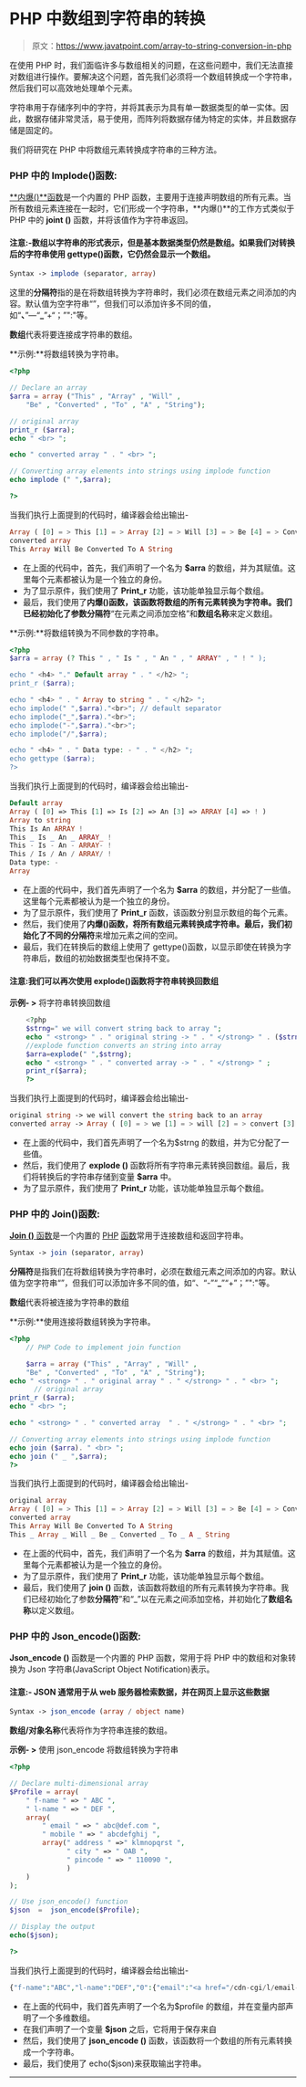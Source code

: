 # PHP 中数组到字符串的转换

> 原文：<https://www.javatpoint.com/array-to-string-conversion-in-php>

在使用 PHP 时，我们面临许多与数组相关的问题，在这些问题中，我们无法直接对数组进行操作。要解决这个问题，首先我们必须将一个数组转换成一个字符串，然后我们可以高效地处理单个元素。

字符串用于存储序列中的字符，并将其表示为具有单一数据类型的单一实体。因此，数据存储非常灵活，易于使用，而阵列将数据存储为特定的实体，并且数据存储是固定的。

我们将研究在 PHP 中将数组元素转换成字符串的三种方法。

### PHP 中的 Implode()函数:

[**内爆()**函数](https://www.javatpoint.com/php-string-implode-function)是一个内置的 PHP 函数，主要用于连接声明数组的所有元素。当所有数组元素连接在一起时，它们形成一个字符串，**内爆()**的工作方式类似于 PHP 中的 **joint ()** 函数，并将该值作为字符串返回。

#### 注意:-数组以字符串的形式表示，但是基本数据类型仍然是数组。如果我们对转换后的字符串使用 gettype()函数，它仍然会显示一个数组。

```php
Syntax -> implode (separator, array)

```

这里的**分隔符**指的是在将数组转换为字符串时，我们必须在数组元素之间添加的内容。默认值为空字符串“”，但我们可以添加许多不同的值，如“**、**”—“**_**”+“；”":"等。

**数组**代表将要连接成字符串的数组。

**示例:**将数组转换为字符串。

```php
<?php  

// Declare an array 
$arra = array ("This" , "Array" , "Will" ,  
    "Be" , "Converted" , "To" , "A" , "String");  

// original array
print_r ($arra);
echo " <br> ";

echo " converted array " . " <br> ";

// Converting array elements into strings using implode function
echo implode (" ",$arra);

?>

```

当我们执行上面提到的代码时，编译器会给出输出-

```php
Array ( [0] = > This [1] = > Array [2] = > Will [3] = > Be [4] = > Converted [5] = > To [6] = > A [7] = > String ) 
converted array 
This Array Will Be Converted To A String

```

*   在上面的代码中，首先，我们声明了一个名为 **$arra** 的数组，并为其赋值。这里每个元素都被认为是一个独立的身份。
*   为了显示原件，我们使用了 **Print_r** 功能，该功能单独显示每个数组。
*   最后，我们使用了**内爆()**函数，该函数将数组的所有元素转换为字符串。我们已经初始化了参数**分隔符**“在元素之间添加空格”和**数组名称**来定义数组。

**示例:**将数组转换为不同参数的字符串。

```php
<?php
$arra = array (? This " , " Is " , " An " , " ARRAY" , " ! " );

echo " <h4> "." Default array " . " </h2> ";
print_r ($arra);

echo " <h4> " . " Array to string " . " </h2> ";
echo implode(" ",$arra)."<br>"; // default separator
echo implode("_",$arra)."<br>";
echo implode("-",$arra)."<br>"; 
echo implode("/",$arra);

echo " <h4> " . " Data type: - " . " </h2> ";
echo gettype ($arra);
?>

```

当我们执行上面提到的代码时，编译器会给出输出-

```php
Default array
Array ( [0] => This [1] => Is [2] => An [3] => ARRAY [4] => ! ) 
Array to string
This Is An ARRAY ! 
This _ Is _ An _ ARRAY_ ! 
This - Is - An - ARRAY- ! 
This / Is / An / ARRAY/ ! 
Data type: -
Array

```

*   在上面的代码中，我们首先声明了一个名为 **$arra** 的数组，并分配了一些值。这里每个元素都被认为是一个独立的身份。
*   为了显示原件，我们使用了 **Print_r** 函数，该函数分别显示数组的每个元素。
*   然后，我们使用了**内爆()**函数，将所有数组元素转换成字符串。最后，我们初始化了不同的**分隔符**来增加元素之间的空间。
*   最后，我们在转换后的数组上使用了 gettype()函数，以显示即使在转换为字符串后，数组的初始数据类型也保持不变。

#### 注意:我们可以再次使用 explode()函数将字符串转换回数组

**示例- >** 将字符串转换回数组

```php
    <?php  
    $strng=" we will convert string back to array ";  
    echo " <strong> " . " original string -> " . " </strong> " . ($strng) . " <br> ";
    //explode function converts an string into array  
    $arra=explode(" ",$strng);  
    echo " <strong> " . " converted array -> " . " </strong> " ;
    print_r($arra);  
    ?>  

```

当我们执行上面提到的代码时，编译器会给出输出-

```php
original string -> we will convert the string back to an array 
converted array -> Array ( [0] = > we [1] = > will [2] = > convert [3] = > string [4] = > back [5] = > to [6] = > array )

```

*   在上面的代码中，我们首先声明了一个名为$strng 的数组，并为它分配了一些值。
*   然后，我们使用了 **explode ()** 函数将所有字符串元素转换回数组。最后，我们将转换后的字符串存储到变量 **$arra** 中。
*   为了显示原件，我们使用了 **Print_r** 功能，该功能单独显示每个数组。

### PHP 中的 Join()函数:

[**Join ()** 函数](https://www.javatpoint.com/php-string-join-function)是一个内置的 [PHP](https://www.javatpoint.com/php-tutorial) [函数](https://www.javatpoint.com/php-functions)常用于连接数组和返回字符串。

```php
Syntax -> join (separator, array)

```

**分隔符**是指我们在将数组转换为字符串时，必须在数组元素之间添加的内容。默认值为空字符串“”，但我们可以添加许多不同的值，如“、“-”“**_**”“+”；”":"等。

**数组**代表将被连接为字符串的数组

**示例:**使用连接将数组转换为字符串。

```php
<?php
    // PHP Code to implement join function

    $arra = array ("This" , "Array" , "Will" ,  
    "Be" , "Converted" , "To" , "A" , "String");  
echo " <strong> " . " original array " . " </strong> " . " <br> ";
      // original array
print_r ($arra);
echo " <br> ";

echo " <strong> " . " converted array  " . " </strong> " . " <br> ";

// Converting array elements into strings using implode function
echo join ($arra). " <br> ";
echo join (" _ ",$arra);
?>

```

当我们执行上面提到的代码时，编译器会给出输出-

```php
original array 
Array ( [0] = > This [1] = > Array [2] = > Will [3] = > Be [4] = > Converted [5] = > To [6] = > A [7] = > String ) 
converted array 
This Array Will Be Converted To A String 
This _ Array _ Will _ Be _ Converted _ To _ A _ String

```

*   在上面的代码中，首先，我们声明了一个名为 **$arra** 的数组，并为其赋值。这里每个元素都被认为是一个独立的身份。
*   为了显示原件，我们使用了 **Print_r** 功能，该功能单独显示每个数组。
*   最后，我们使用了 **join ()** 函数，该函数将数组的所有元素转换为字符串。我们已经初始化了参数**分隔符**”和“_”以在元素之间添加空格，并初始化了**数组名称**以定义数组。

### PHP 中的 Json_encode()函数:

**Json_encode ()** 函数是一个内置的 PHP 函数，常用于将 PHP 中的数组和对象转换为 Json 字符串(JavaScript Object Notification)表示。

#### 注意:- JSON 通常用于从 web 服务器检索数据，并在网页上显示这些数据

```php
Syntax -> json_encode (array / object name)

```

**数组/对象名称**代表将作为字符串连接的数组。

**示例- >** 使用 json_encode 将数组转换为字符串

```php
<?php 

// Declare multi-dimensional array 
$Profile = array( 
    " f-name " => " ABC ", 
    " l-name " => " DEF ",
    array( 
        " email " => " abc@def.com ", 
        " mobile " => " abcdefghij ",
        array(" address " =>" klmnopqrst ",
              " city " => " OAB ",
              " pincode " => " 110090 ",
              )
    ) 
); 

// Use json_encode() function 
$json  =  json_encode($Profile); 

// Display the output 
echo($json); 

?>

```

当我们执行上面提到的代码时，编译器会给出输出-

```php
{"f-name":"ABC","l-name":"DEF","0":{"email":"<a href="/cdn-cgi/l/email-protection" class="__cf_email__" data-cfemail="8eefecedceeaebe8a0ede1e3">[email protected]</a>","mobile":"abcdefghij","0":{"address":"klmnopqrst","city":"OAB","pincode":"110090"}}}

```

*   在上面的代码中，我们首先声明了一个名为$profile 的数组，并在变量内部声明了一个多维数组。
*   在我们声明了一个变量 **$json** 之后，它将用于保存来自
*   然后，我们使用了 **json_encode ()** 函数，该函数将一个数组的所有元素转换成一个字符串。
*   最后，我们使用了 echo($json)来获取输出字符串。

* * *